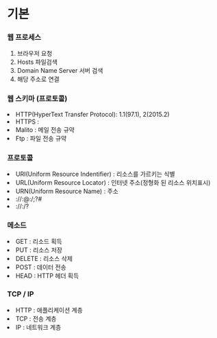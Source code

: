 # 기본

### 웹 프로세스

1. 브라우저 요청
2. Hosts 파일검색
3. Domain Name Server 서버 검색
4. 해당 주소로 연결

### 웹 스키마 (프로토콜)

<li> HTTP(HyperText Transfer Protocol): 1.1(97.1), 2(2015.2) 
<li> HTTPS : 
<li> Malito : 메일 전송 규약
<li> Ftp : 파일 전송 규약

### 프로토콜

<li> URI(Uniform Resource Indentifier) : 리소스를 가르키는 식별
<li> URL(Uniform Resource Locator) : 인터넷 주소(정형화 된 리소스 위치표시)
<li> URN(Uniform Resource Name) : 주소

<li> <schme>://<name>:<pwd>@<host>:<port>/<path>;<parameter>?<query>#<fragment> 
<li> <schme>://<host>:<port>/<path>?<query>

### 메소드

<li> GET : 리소드 획득
<li> PUT : 리소스 저장
<li> DELETE : 리소스 삭제
<li> POST : 데이터 전송
<li> HEAD : HTTP 헤더 획득

### TCP / IP

<li> HTTP : 애플리케이션 계층
<li> TCP : 전송 계층
<li> IP : 네트워크 계층






